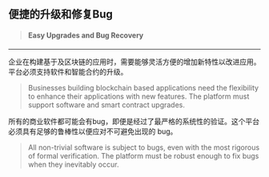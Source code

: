 ## 便捷的升级和修复Bug

> #### Easy Upgrades and Bug Recovery

---

企业在构建基于及区块链的应用时，需要能够灵活方便的增加新特性以改进应用。平台必须支持软件和智能合约的升级。

> Businesses building blockchain based applications need the flexibility to enhance their applications with new features. The platform must support software and smart contract upgrades.

所有的商业软件都可能会有bug，即便是经过了最严格的系统性的验证。这个平台必须具有足够的鲁棒性以便应对不可避免出现的 bug。

> All non-trivial software is subject to bugs, even with the most rigorous of formal verification. The platform must be robust enough to fix bugs when they inevitably occur.



